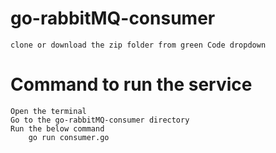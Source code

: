 # go-rabbitMQ-consumer
	clone or download the zip folder from green Code dropdown

# Command to run the service
	Open the terminal
	Go to the go-rabbitMQ-consumer directory
	Run the below command
		go run consumer.go

